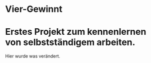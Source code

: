# Vier-Gewinnt
# Erstes Projekt zum kennenlernen von selbstständigem arbeiten.
Hier wurde was verändert.